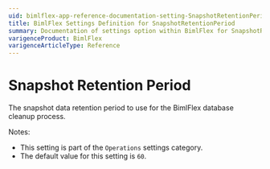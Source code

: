 ```yaml
---
uid: bimlflex-app-reference-documentation-setting-SnapshotRetentionPeriod
title: BimlFlex Settings Definition for SnapshotRetentionPeriod
summary: Documentation of settings option within BimlFlex for SnapshotRetentionPeriod
varigenceProduct: BimlFlex
varigenceArticleType: Reference
---
```


# Snapshot Retention Period

The snapshot data retention period to use for the BimlFlex database cleanup process.

Notes:
* This setting is part of the `Operations` settings category.
 * The default value for this setting is `60`.
